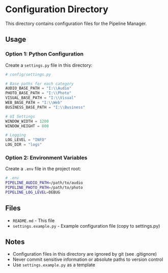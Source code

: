 # Configuration Directory

This directory contains configuration files for the Pipeline Manager.

## Usage

### Option 1: Python Configuration

Create a `settings.py` file in this directory:

```python
# config/settings.py

# Base paths for each category
AUDIO_BASE_PATH = "I:\\Audio"
PHOTO_BASE_PATH = "I:\\Photo"
VISUAL_BASE_PATH = "I:\\Visual"
WEB_BASE_PATH = "I:\\Web"
BUSINESS_BASE_PATH = "I:\\Business"

# UI Settings
WINDOW_WIDTH = 1200
WINDOW_HEIGHT = 800

# Logging
LOG_LEVEL = "INFO"
LOG_DIR = "logs"
```

### Option 2: Environment Variables

Create a `.env` file in the project root:

```bash
# .env
PIPELINE_AUDIO_PATH=/path/to/audio
PIPELINE_PHOTO_PATH=/path/to/photo
PIPELINE_LOG_LEVEL=DEBUG
```

## Files

- `README.md` - This file
- `settings.example.py` - Example configuration file (copy to settings.py)

## Notes

- Configuration files in this directory are ignored by git (see .gitignore)
- Never commit sensitive information or absolute paths to version control
- Use `settings.example.py` as a template
